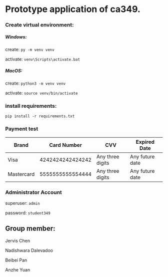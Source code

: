 # Prototype application of ca349.

### Create virtual environment:

##### Windows: 
create: `py -m venv venv`

activate: `venv\Scripts\activate.bat`

##### MacOS:
create: `python3 -m venv venv`

activate: `source venv/bin/activate`

### install requirements:
`pip install -r requirements.txt`

### Payment test

| Brand      | Card Number      | CVV              | Expired Date    |
|------------|------------------|------------------|-----------------|
| Visa       | 4242424242424242 | Any three digits | Any future date |
| Mastercard | 5555555555554444 | Any three digits | Any future date |

### Administrator Account
superuser: `admin`

password: `student349`

## Group member:
Jervis Chen

Nadishwara Dalevadoo

Beibei Pan

Anzhe Yuan